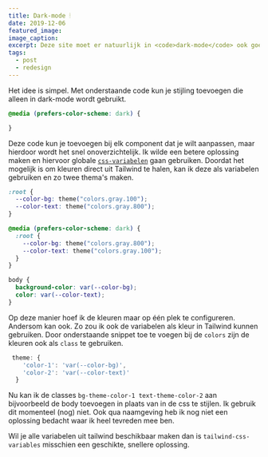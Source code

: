 ```yaml
---
title: Dark-mode 🕯
date: 2019-12-06
featured_image:
image_caption:
excerpt: Deze site moet er natuurlijk in <code>dark-mode</code> ook goed uit zien. Het lijkt me daarom goed om dit alvast in te richten voordat ik begin met het stijlen van de layout.
tags:
  - post
  - redesign
---
```


Het idee is simpel. Met onderstaande code kun je stijling toevoegen die alleen in dark-mode wordt gebruikt.

```css
@media (prefers-color-scheme: dark) {

}
```

Deze code kun je toevoegen bij elk component dat je wilt aanpassen, maar hierdoor wordt het snel onoverzichtelijk. Ik wilde een betere oplossing maken en hiervoor globale [`css-variabelen`](https://caniuse.com/#feat=css-variables) gaan gebruiken. Doordat het mogelijk is om kleuren direct uit Tailwind te halen, kan ik deze als variabelen gebruiken en zo twee thema's maken.

```css
:root {
  --color-bg: theme("colors.gray.100");
  --color-text: theme("colors.gray.800");
}

@media (prefers-color-scheme: dark) {
  :root {
    --color-bg: theme("colors.gray.800");
    --color-text: theme("colors.gray.100");
  }
}

body {
  background-color: var(--color-bg);
  color: var(--color-text);
}
```

Op deze manier hoef ik de kleuren maar op één plek te configureren. Andersom kan ook. Zo zou ik ook de variabelen als kleur in Tailwind kunnen gebruiken. Door onderstaande snippet toe te voegen bij de `colors` zijn de kleuren ook als `class` te gebruiken.

```js
 theme: {
    'color-1': 'var(--color-bg)',
    'color-2': 'var(--color-text)'
  }
```

Nu kan ik de classes `bg-theme-color-1 text-theme-color-2` aan bijvoorbeeld de body toevoegen in plaats van in de css te stijlen. Ik gebruik dit momenteel (nog) niet. Ook qua naamgeving heb ik nog niet een oplossing bedacht waar ik heel tevreden mee ben.

Wil je alle variabelen uit tailwind beschikbaar maken dan is `tailwind-css-variables` misschien een geschikte, snellere oplossing.
